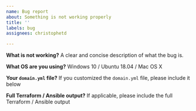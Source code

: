 ```yaml
---
name: Bug report
about: Something is not working properly
title: ''
labels: bug
assignees: christophetd

---
```


**What is not working?**
A clear and concise description of what the bug is.

**What OS are you using?**
Windows 10 / Ubuntu 18.04 / Mac OS X

**Your `domain.yml` file?**
If you customized the `domain.yml` file, please include it below

**Full Terraform / Ansible output?**
If applicable, please include the full Terraform / Ansible output

